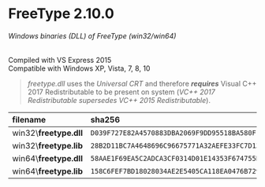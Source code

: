 FreeType 2.10.0
=========================
###### Windows binaries (DLL) of FreeType (win32/win64)

Compiled with VS Express 2015  
Compatible with Windows XP, Vista, 7, 8, 10

> *freetype.dll* uses the *Universal CRT* and therefore **_requires_** Visual C++ 2017 Redistributable to be present on system (*VC++ 2017 Redistributable supersedes VC++ 2015 Redistributable*).

| filename | sha256 |
| :-- | :-- |
| win32\\**freetype.dll** | `D039F727E82A4570883DBA2069F9DD95518BA580F16F891FCC5FD6C07624BF35` |
| win32\\**freetype.lib** | `28B2D11BC7A4648696C96675771A32AEFE33FC7D13E83A416AB0CCD30CA7B79F` |
| win64\\**freetype.dll** | `58AAE1F69EA5C2ADCA3CF0314D01E14353F674755B9D1098C1EBBF478207B672` |
| win64\\**freetype.lib** | `158C6FEF7BD18028034AE2E5405CA118EA0476B7298935560D7D7A7730D6390E` |

